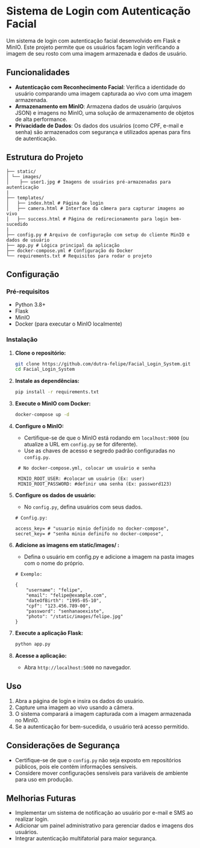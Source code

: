 # Sistema de Login com Autenticação Facial

Um sistema de login com autenticação facial desenvolvido em Flask e MinIO. Este projeto permite que os usuários façam login verificando a imagem de seu rosto com uma imagem armazenada e dados de usuário.

## Funcionalidades
- **Autenticação com Reconhecimento Facial**: Verifica a identidade do usuário comparando uma imagem capturada ao vivo com uma imagem armazenada.
- **Armazenamento em MinIO**: Armazena dados de usuário (arquivos JSON) e imagens no MinIO, uma solução de armazenamento de objetos de alta performance.
- **Privacidade de Dados**: Os dados dos usuários (como CPF, e-mail e senha) são armazenados com segurança e utilizados apenas para fins de autenticação.

## Estrutura do Projeto
```
├── static/ 
│ └── images/ 
│    ├── user1.jpg # Imagens de usuários pré-armazenadas para autenticação 
|
├── templates/ 
│   ├── index.html # Página de login 
│   ├── camera.html # Interface da câmera para capturar imagens ao vivo 
│   ├── success.html # Página de redirecionamento para login bem-sucedido 
|
├── config.py # Arquivo de configuração com setup do cliente MinIO e dados de usuário 
├── app.py # Lógica principal da aplicação 
├── docker-compose.yml # Configuração do Docker 
└── requirements.txt # Requisitos para rodar o projeto
```

## Configuração

### Pré-requisitos
- Python 3.8+
- Flask
- MinIO
- Docker (para executar o MinIO localmente)

### Instalação

1. **Clone o repositório:**
    ```bash
    git clone https://github.com/dutra-felipe/Facial_Login_System.git
    cd Facial_Login_System
    ```

2. **Instale as dependências:**
    ```bash
    pip install -r requirements.txt
    ```

3. **Execute o MinIO com Docker:**
    ```bash
    docker-compose up -d
    ```

4. **Configure o MinIO:**
   - Certifique-se de que o MinIO está rodando em `localhost:9000` (ou atualize a URL em `config.py` se for diferente).
   - Use as chaves de acesso e segredo padrão configuradas no `config.py`.

   ```
    # No docker-compose.yml, colocar um usuário e senha

    MINIO_ROOT_USER: #colocar um usuário (Ex: user)
    MINIO_ROOT_PASSWORD: #definir uma senha (Ex: password123)
   ```

5. **Configure os dados de usuário:**
   - No `config.py`, defina usuários com seus dados.

   ```
   # Config.py:

   access_key= # "usuario minio definido no docker-compose",
   secret_key= # "senha minio definifo no docker-compose",
   ```
6. **Adicione as imagens em static/images/ :**
    - Defina o usuário em config.py e adicione a imagem na pasta images com o nome do próprio.
    
    ```
    # Exemplo:

    {
        "username": "felipe",
        "email": "felipe@example.com",
        "dateOfBirth": "1995-05-10",
        "cpf": "123.456.789-00",
        "password": "senhanaoexiste",
        "photo": "/static/images/felipe.jpg"
    }
    ```
7. **Execute a aplicação Flask:**
    ```bash
    python app.py
    ```

8. **Acesse a aplicação:**
   - Abra `http://localhost:5000` no navegador.

## Uso

1. Abra a página de login e insira os dados do usuário.
2. Capture uma imagem ao vivo usando a câmera.
3. O sistema comparará a imagem capturada com a imagem armazenada no MinIO.
4. Se a autenticação for bem-sucedida, o usuário terá acesso permitido.

## Considerações de Segurança

- Certifique-se de que o `config.py` não seja exposto em repositórios públicos, pois ele contém informações sensíveis.
- Considere mover configurações sensíveis para variáveis de ambiente para uso em produção.

## Melhorias Futuras

- Implementar um sistema de notificação ao usuário por e-mail e SMS ao realizar login.
- Adicionar um painel administrativo para gerenciar dados e imagens dos usuários.
- Integrar autenticação multifatorial para maior segurança.

